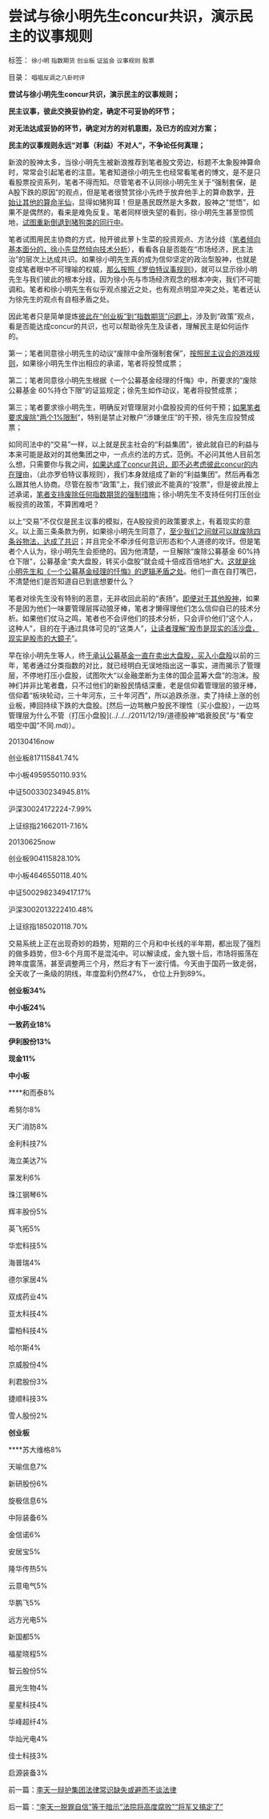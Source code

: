 # 尝试与徐小明先生concur共识，演示民主的议事规则

标签： `徐小明` `指数期货` `创业板` `证监会` `议事规则` `股票` 

目录： `唱唱反调之八卦时评`

**尝试与徐小明先生concur共识，演示民主的议事规则；**

**民主议事，彼此交换妥协约定，确定不可妥协的环节；**

**对无法达成妥协的环节，确定对方的对机意图，及已方的应对方案；**

**民主的议事规则永远“对事（利益）不对人”，不争论任何真理；**

新浪的股神太多，当徐小明先生被新浪推荐到笔者股文旁边，标题不太象股神算命时，常常会引起笔者的注意。笔者知道徐小明先生也经常看笔者的博文，是不是只看股票投资系列，笔者不得而知。尽管笔者不认同徐小明先生关于“强制套保，是A股下跌的原因”的观点，但是笔者很赞赏徐小先终于放弃他手上的算命数学，[开始让其他的算命半仙](../../../2013/6/25/做人当如徐小明，诸股神如豚犬矣.md)，显得如猪狗耳！但是愚民既然是大多数，股神之“觉悟”，如果不是偶然的，看来是难免反复。笔者同样很失望的看到，徐小明先生甚至惊慌地，[试图重新倒退到猪狗类的同行中](../../../2013/6/25/做人当如徐小明，诸股神如豚犬矣.md)。

笔者试图用民主协商的方式，抛开彼此萝卜生菜的投资观点、方法分歧（[笔者倾向基本面分的，徐小先显然倾向技术分析](../../../2011/5/26/基本面分析针对买卖行为背景评估.md)），看看各自是否能在“市场经济，民主法治”的层次上达成共识。如果徐小明先生真的成为信仰坚定的政治型股神，也就是变成笔者眼中不可理喻的权威，[那么按照《罗伯特议事规则](../../../2013/7/24/《罗伯特议事规则》要考察观点背后的动机和行动预期.md)》，就可以显示徐小明先生与我们彼此的根本分歧，因为徐小先与市场经济观念的根本冲突，我们不可能调和。笔者和徐小明先生有似乎观点接近之处，也有观点明显冲突之处，笔者还认为徐先生的观点有自相矛盾之处。

因此笔者只是简单提炼[彼此在“创业板”到“指数期货”问题上](../../../2013/7/9/接近真相的徐小明先生仍存的误区.md)，涉及到“政策”观点，看是否能达成concur的共识，也可以帮助徐先生及读者，理解民主是如何运作的。

第一；笔者同意徐小明先生的动议“废除中金所强制套保”，[按照民主议会的游戏规则](../../../2010/2/22/无私后还能有罗伯特议事规则吗？.md)，如果徐小明先生作出相应的承诺，笔者将投赞成票；

第二；笔者同意徐小明先生根据《一个公募基金经理的忏悔》中，所要求的“废除公募基金
60%持仓下限”的证监规定；徐先生如作动议，笔者将投赞成票；

第三；笔者要求徐小明先生，明确反对管理层对小盘股投资的任何干预；[如果笔者要求废除“两个1%限制](../../../2013/7/10/证监会限制散户逃离国企和亏损股的监管措施.md)”，特别是禁止对散户“涉嫌坐庄”的干预，徐先生应投赞成票；



如同司法中的“交易”一样，以上就是民主社会的“利益集团”，彼此就自已的利益与本来可能是敌对的其他集团之中，一点点约法的方式，范例。不必问其他人目前怎么想，只需要你与我之间，[如果达成了concur共识，即不必考虑彼此concur的内在理](../../../2012/9/7/罗伯特议事规则关键在Concur，穷追动机！居心！.md)由，（此亦罗伯特议事规则），我们本身就组成了新的“利益集团”。然后再看怎么跟其他人协商。尽管在股市“政策”上，我们彼此不能真的“投票”，但是彼此按上述承诺，[笔者支持废除任何指数期货的强制措](../../../2013/7/2/徐小明先生错误地把国企大盘股下跌归咎指数期货；.md)施；徐小明先生不支持任何打压创业板投资的政策，不算困难吧？

以上“交易”不仅仅是民主议事的模拟，在A股投资的政策要求上，有着现实的意义。以上面三条条款为例，如果徐小明先生同意了，[至少我们之间就可以就废除四条谷物法，达成了共识](../../../2012/1/11/炒股看股民的民主素质.md)；并且完全不牵涉任何意识形态和个人道德的攻讦。但是笔者个人认为，徐小明先生会拒绝的。因为他清楚，一旦解除“废除公募基金
60%持仓下限”，公募基金“卖大盘股，转买小盘股”就会成十倍成百倍地扩大。[这就是徐小明先生和《一个公募基金经理的忏悔》的逻辑矛盾之处](../../../2013/7/23/伪造的《公募基金经理的忏悔》，刘纪鹏同志的狼牙棒.md)。他们一直在自打嘴巴，不清楚他们是否知道自已到底想要什么？

笔者对徐先生没有特别的恶意，无非收回此前的“表扬”。[即便对于其他股神](../../../2011/12/28/防左，防贼，防股神.md)，如果不是因为他们一味要管理层挥动狼牙棒，笔者才懒得理他们怎么信仰自已的技术分析。如果他们仗马之鸣，笔者也不会评他们的技术分析，只会评价他们“这个人，这种人”，目的在于通过具体可见的“这类人”，[让读者理解“股市是现实的活沙盘，现实是股市的大鏡子](../../../2011/12/29/A股百态是中国民主进程的活沙盘;中国国民民主素质确实低.md)”。

早在徐小明先生等人，终[于承认公募基金一直在卖出大盘股，买入小盘股](../../../2013/7/25/机构市强烈的羊群效应和小盘股融券及杠杆化的后果.md)以前的三年，笔者通过分类指数的对比，就已经明白无误地指出这一事实，进而揭示了管理层，不停地打压小盘股，试图吹大“以金融垄断为主体的国企蓝筹大盘”的泡沫。股神们并非比笔者蠢，只不过他们的新股民情结深重，老是信仰着管理层的狼牙棒，信仰着“板块轮动，三十年河东，三十年河西”，所以追跌杀涨，卖了持续上涨的创业板，捧回持续下跌的大盘股。[然后一边骂散户股民不理性（买小盘股），一边骂管理层为什么不管（打压小盘股](../../../2011/12/19/道德股神“唱衰股民”与“看空 唱空中国”不同.md)）。

20130416now

创业板817115841.74%

中小板4959550110.93%

中证500330234945.81%

沪深30024172224-7.99%

上证综指21662011-7.16%

20130625now

创业板904115828.10%

中小板4646550118.40%

中证5002982349417.17%

沪深3002013222410.48%

上证综指185020118.70%

交易系统上正在出现奇妙的趋势，短期的三个月和中长线的半年期，都出现了强烈的做多趋势，但3-6个月周不是混沌中。可以解读成，金九银十后，市场将振荡在跨年度震荡，甚至调整两三个月，然后才有下一波行情。今天由于国药一致走弱，全天收了一条级的阴线，年度盈利仍然47%，
仓位上升到89%。

**创业板34%**

**中小板24%**

**一致药业18%**

**伊利股份13%**

**现金11%**

**中小板**

****和而泰8%

希努尔8%

天广消防8%

金利科技7%

海立美达7%

蒙发利6%

珠江钢琴6%

辉丰股份5%

英飞拓5%

华宏科技5%

海普瑞4%

德尔家居4%

双成药业4%

亚太科技4%

雷柏科技4%

哈尔斯4%

京威股份4%

利君股份3%

捷顺科技3%

雪人股份2%

**创业板**

****苏大维格8%

天喻信息7%

新研股份6%

旋极信息6%

中际装备6%

金信诺6%

安居宝5%

隆华传热5%

云意电气5%

华鹏飞5%

远方光电5%

新国都5%

福星晓程5%

智云股份5%

晨光生物4%

星星科技4%

华峰超纤4%

华灿光电4%

佳士科技3%

启源装备3%

前一篇：[李天一辩护集团法律常识缺失或避而不谈法律](../../../2013/7/26/李天一辩护集团法律常识缺失或避而不谈法律.md)

后一篇：[“李天一脱罪自信”等于暗示“法院将高度腐败”“将军又搞定了”](../../../2013/7/28/“李天一脱罪自信”等于暗示“法院将高度腐败”“将军又搞定了”.md)